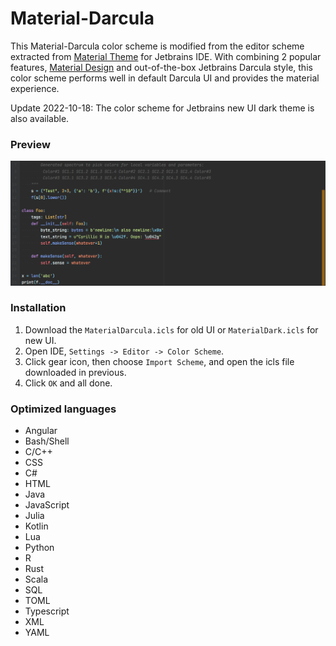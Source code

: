 # Material-Darcula

This Material-Darcula color scheme is modified from the editor scheme extracted from [Material Theme](https://github.com/ChrisRM/material-theme-jetbrains) for Jetbrains IDE. With combining 2 popular features, [Material Design](https://material.io/design/) and out-of-the-box Jetbrains Darcula style, this color scheme performs well in default Darcula UI and provides the material experience.

Update 2022-10-18: The color scheme for Jetbrains new UI dark theme is also available.

### Preview
![preview_01](https://github.com/ControlNet/Material-Darcula/blob/master/imgs/img01.png)

### Installation
 1. Download the `MaterialDarcula.icls` for old UI or `MaterialDark.icls` for new UI.
 2. Open IDE, `Settings -> Editor -> Color Scheme`.
 3. Click gear icon, then choose `Import Scheme`, and open the icls file downloaded in previous.
 4. Click `OK` and all done.

### Optimized languages

 - Angular
 - Bash/Shell
 - C/C++
 - CSS
 - C#
 - HTML
 - Java
 - JavaScript
 - Julia
 - Kotlin
 - Lua
 - Python
 - R
 - Rust
 - Scala
 - SQL
 - TOML
 - Typescript
 - XML
 - YAML
